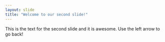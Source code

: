 ```yaml
---
layout: slide
title: "Welcome to our second slide!"
---
```

This is the text for the second slide and it is awesome.
Use the left arrow to go back!
